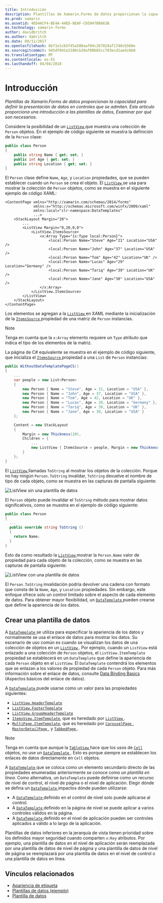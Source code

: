 ```yaml
---
title: Introducción
description: Plantillas de Xamarin.Forms de datos proporcionan la capacidad para definir la presentación de datos en controles que se admiten. Este artículo proporciona una introducción a las plantillas de datos, Examinar por qué son necesarios.
ms.prod: xamarin
ms.assetid: 4ED4ACF4-BE4A-44ED-8EAF-C03947B8663B
ms.technology: xamarin-forms
author: davidbritch
ms.author: dabritch
ms.date: 09/11/2017
ms.openlocfilehash: 6b71e1cb5f45a580aaf04c267028af1740cb560e
ms.sourcegitcommit: 945df041e2180cb20af08b83cc703ecd1aedc6b0
ms.translationtype: MT
ms.contentlocale: es-ES
ms.lasthandoff: 04/04/2018
---
```

# <a name="introduction"></a>Introducción

_Plantillas de Xamarin.Forms de datos proporcionan la capacidad para definir la presentación de datos en controles que se admiten. Este artículo proporciona una introducción a las plantillas de datos, Examinar por qué son necesarios._

Considere la posibilidad de un [ `ListView` ](https://developer.xamarin.com/api/type/Xamarin.Forms.ListView/) que muestra una colección de `Person` objetos. En el ejemplo de código siguiente se muestra la definición de la `Person` clase:

```csharp
public class Person
{
    public string Name { get; set; }
    public int Age { get; set; }
    public string Location { get; set; }
}
```

El `Person` clase define `Name`, `Age`, y `Location` propiedades, que se pueden establecer cuando un `Person` se crea el objeto. El [ `ListView` ](https://developer.xamarin.com/api/type/Xamarin.Forms.ListView/) se usa para mostrar la colección de `Person` objetos, como se muestra en el siguiente ejemplo de código XAML:

```xaml
<ContentPage xmlns="http://xamarin.com/schemas/2014/forms"
             xmlns:x="http://schemas.microsoft.com/winfx/2009/xaml"
             xmlns:local="clr-namespace:DataTemplates"
             ...>
    <StackLayout Margin="20">
        ...
        <ListView Margin="0,20,0,0">
            <ListView.ItemsSource>
                <x:Array Type="{x:Type local:Person}">
                    <local:Person Name="Steve" Age="21" Location="USA" />
                    <local:Person Name="John" Age="37" Location="USA" />
                    <local:Person Name="Tom" Age="42" Location="UK" />
                    <local:Person Name="Lucas" Age="29" Location="Germany" />
                    <local:Person Name="Tariq" Age="39" Location="UK" />
                    <local:Person Name="Jane" Age="30" Location="USA" />
                </x:Array>
            </ListView.ItemsSource>
        </ListView>
    </StackLayout>
</ContentPage>
```

Los elementos se agregan a la [ `ListView` ](https://developer.xamarin.com/api/type/Xamarin.Forms.ListView/) en XAML mediante la inicialización de la [ `ItemsSource` ](https://developer.xamarin.com/api/property/Xamarin.Forms.ItemsView%3CTVisual%3E.ItemsSource/) propiedad de una matriz de `Person` instancias.

> [!NOTE]
> Tenga en cuenta que la `x:Array` elemento requiere un `Type` atributo que indica el tipo de los elementos de la matriz.

La página de C# equivalente se muestra en el ejemplo de código siguiente, que inicializa el [ `ItemsSource` ](https://developer.xamarin.com/api/property/Xamarin.Forms.ItemsView%3CTVisual%3E.ItemsSource/) propiedad a una `List` de `Person` instancias:

```csharp
public WithoutDataTemplatePageCS()
{
    ...
    var people = new List<Person>
    {
        new Person { Name = "Steve", Age = 21, Location = "USA" },
        new Person { Name = "John", Age = 37, Location = "USA" },
        new Person { Name = "Tom", Age = 42, Location = "UK" },
        new Person { Name = "Lucas", Age = 29, Location = "Germany" },
        new Person { Name = "Tariq", Age = 39, Location = "UK" },
        new Person { Name = "Jane", Age = 30, Location = "USA" }
    };

    Content = new StackLayout
    {
        Margin = new Thickness(20),
        Children = {
            ...
            new ListView { ItemsSource = people, Margin = new Thickness(0, 20, 0, 0) }
        }
    };
}
```

El [ `ListView` ](https://developer.xamarin.com/api/type/Xamarin.Forms.ListView/) llamadas `ToString` al mostrar los objetos de la colección. Porque no hay ningún `Person.ToString` invalidar, `ToString` devuelve el nombre de tipo de cada objeto, como se muestra en las capturas de pantalla siguiente:

![](introduction-images/no-data-template.png "ListView sin una plantilla de datos")

El `Person` objeto puede invalidar el `ToString` método para mostrar datos significativos, como se muestra en el ejemplo de código siguiente:

```csharp
public class Person
{
  ...
  public override string ToString ()
  {
    return Name;
  }
}
```

Esto da como resultado la [ `ListView` ](https://developer.xamarin.com/api/type/Xamarin.Forms.ListView/) mostrar la `Person.Name` valor de propiedad para cada objeto de la colección, como se muestra en las capturas de pantalla siguiente:

![](introduction-images/override-tostring.png "ListView con una plantilla de datos")

El `Person.ToString` invalidación podría devolver una cadena con formato que consta de la `Name`, `Age`, y `Location` propiedades. Sin embargo, este enfoque ofrece solo un control limitado sobre el aspecto de cada elemento de datos. Para obtener mayor flexibilidad, un [ `DataTemplate` ](https://developer.xamarin.com/api/type/Xamarin.Forms.DataTemplate/) pueden crearse que define la apariencia de los datos.

## <a name="creating-a-datatemplate"></a>Crear una plantilla de datos

A [ `DataTemplate` ](https://developer.xamarin.com/api/type/Xamarin.Forms.DataTemplate/) se utiliza para especificar la apariencia de los datos y normalmente se usa el enlace de datos para mostrar los datos. Su escenario de uso común es cuando se visualizan los datos de una colección de objetos en un [ `ListView` ](https://developer.xamarin.com/api/type/Xamarin.Forms.ListView/). Por ejemplo, cuando un `ListView` está enlazado a una colección de `Person` objetos, el `ListView.ItemTemplate` propiedad se establecerá en un `DataTemplate` que define la apariencia de cada `Person` objeto en el `ListView`. El `DataTemplate` contendrá los elementos que se enlazan a los valores de propiedad de cada `Person` objeto. Para más información sobre el enlace de datos, consulte [Data Binding Basics](~/xamarin-forms/xaml/xaml-basics/data-binding-basics.md) (Aspectos básicos del enlace de datos).

A [ `DataTemplate` ](https://developer.xamarin.com/api/type/Xamarin.Forms.DataTemplate/) puede usarse como un valor para las propiedades siguientes:

- [`ListView.HeaderTemplate`](https://developer.xamarin.com/api/property/Xamarin.Forms.ListView.HeaderTemplate/)
- [`ListView.FooterTemplate`](https://developer.xamarin.com/api/property/Xamarin.Forms.ListView.FooterTemplate/)
- [`ListView.GroupHeaderTemplate`](https://developer.xamarin.com/api/property/Xamarin.Forms.ListView.GroupHeaderTemplate/)
- [`ItemsView.ItemTemplate`](https://developer.xamarin.com/api/type/Xamarin.Forms.ItemsView%3CTVisual%3E/), que es heredado por [ `ListView` ](https://developer.xamarin.com/api/type/Xamarin.Forms.ListView/).
- [`MultiPage.ItemTemplate`](https://developer.xamarin.com/api/type/Xamarin.Forms.MultiPage%3CT%3E/), que es heredado por [ `CarouselPage` ](https://developer.xamarin.com/api/type/Xamarin.Forms.CarouselPage/), [ `MasterDetailPage` ](https://developer.xamarin.com/api/type/Xamarin.Forms.MasterDetailPage/), y [ `TabbedPage` ](https://developer.xamarin.com/api/type/Xamarin.Forms.TabbedPage/).

> [!NOTE]
> Tenga en cuenta que aunque la [ `TableView` ](https://developer.xamarin.com/api/type/Xamarin.Forms.TableView/) hace que los usos de [ `Cell` ](https://developer.xamarin.com/api/type/Xamarin.Forms.Cell/) objetos, no use un [ `DataTemplate` ](https://developer.xamarin.com/api/type/Xamarin.Forms.DataTemplate/). Esto es porque siempre se establecen los enlaces de datos directamente en `Cell` objetos.

A [ `DataTemplate` ](https://developer.xamarin.com/api/type/Xamarin.Forms.DataTemplate/) que se coloca como un elemento secundario directo de las propiedades enumeradas anteriormente se conoce como un *plantilla en línea*. Como alternativa, un `DataTemplate` puede definirse como un recurso de nivel de control, el nivel de página o el nivel de aplicación. Elegir dónde se defina un [ `DataTemplate` ](https://developer.xamarin.com/api/type/Xamarin.Forms.DataTemplate/) impactos dónde pueden utilizarse:

- A [ `DataTemplate` ](https://developer.xamarin.com/api/type/Xamarin.Forms.DataTemplate/) definido en el control de nivel solo puede aplicarse al control.
- A [ `DataTemplate` ](https://developer.xamarin.com/api/type/Xamarin.Forms.DataTemplate/) definido en la página de nivel se puede aplicar a varios controles válidos en la página.
- A [ `DataTemplate` ](https://developer.xamarin.com/api/type/Xamarin.Forms.DataTemplate/) definido en el nivel de aplicación pueden ser controles aplicados a válido a lo largo de la aplicación.

Plantillas de datos inferiores en la jerarquía de vista tienen prioridad sobre los definidos mayor seguridad cuando comparten `x:Key` atributos. Por ejemplo, una plantilla de datos en el nivel de aplicación serán reemplazada por una plantilla de datos de nivel de página y una plantilla de datos de nivel de página se reemplazará por una plantilla de datos en el nivel de control o una plantilla de datos en línea.


## <a name="related-links"></a>Vínculos relacionados

- [Apariencia de etiqueta](~/xamarin-forms/user-interface/listview/customizing-cell-appearance.md)
- [Plantillas de datos (ejemplo)](https://developer.xamarin.com/samples/xamarin-forms/templates/datatemplates/)
- [Plantilla de datos](https://developer.xamarin.com/api/type/Xamarin.Forms.DataTemplate/)

